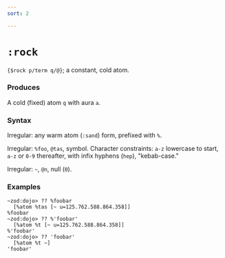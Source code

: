 ```yaml
---
sort: 2

---
```


# `:rock`

`{$rock p/term q/@}`; a constant, cold atom.

### Produces

A cold (fixed) atom `q` with aura `a`.

### Syntax

Irregular: any warm atom (`:sand`) form, prefixed with `%`.

Irregular: `%foo`, `@tas`, symbol.  Character constraints: `a-z`
lowercase to start, `a-z` or `0-9` thereafter, with infix 
hyphens (`hep`), "kebab-case."

Irregular: `~`, `@n`, null (`0`).

### Examples

```
~zod:dojo> ?? %foobar
  [%atom %tas [~ u=125.762.588.864.358]]
%foobar
~zod:dojo> ?? %'foobar'
  [%atom %t [~ u=125.762.588.864.358]]
%'foobar'
~zod:dojo> ?? 'foobar'
  [%atom %t ~]
'foobar'
```
